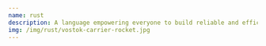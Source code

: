 ```yaml
---
name: rust
description: A language empowering everyone to build reliable and efficient software.
img: /img/rust/vostok-carrier-rocket.jpg
---
```

